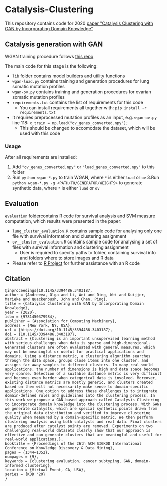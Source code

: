 # Catalysis-Clustering
This repository contains code for 2020 [paper "Catalysis Clustering with GAN by Incorporating Domain Knowledge"](https://dl.acm.org/doi/10.1145/3394486.3403187)

## Catalysis generation with GAN

WGAN training procedure follows [this repo](https://github.com/PacktPublishing/Advanced-Deep-Learning-with-Keras/tree/master)

The main code for this stage is the following:
-  `lib` folder contains model builders and utility functions
-  `wgan-luad.py` contains training and generation procedures for lung somatic mutation profiles
-  `wgan-ov.py` contains training and generation procedures for ovarian somatic mutation profiles
-  `requirements.txt` contains the list of requirements for this code
    - You can install requirements all together with: `pip install -r requirements.txt` 
- It requires preprocessed mutation profiles as an input, e.g. `wgan-ov.py` line 118: `x_train = np.load("ov_genes_converted.npy");`
    - This should be changed to accomodate the dataset, which will be used with this code

### Usage

After all requirements are installed:
1. Add `"ov_genes_converted.npy"` or `"luad_genes_converted.npy"` to this folder
2. Run `python wgan-*.py` to train WGAN, where `*` is either `luad` or `ov`
3.Run `python wgan-*.py -g <PATH/TO/GENERATOR/WEIGHTS>` to generate synthetic data, where `*` is either `luad` or `ov`

## Evaluation

`evaluation` foldercontains R code for survival analysis and SVM measure computation, which results were presented in the paper:
- `lung_cluster_evaluation.R` contains sample code for analysing only one file with survival information and clustering assignment
- `ov__cluster_evaluation.R` contains sample code for analysing a set of files with survival information and clustering assignment
    - User is required to specify paths to folder, containing survival info and folders where to store images and R data
- Please refer to [R Project](https://www.r-project.org/) for further assistance with an R code

## Citation

```
@inproceedings{10.1145/3394486.3403187,
author = {Andreeva, Olga and Li, Wei and Ding, Wei and Kuijjer, Marieke and Quackenbush, John and Chen, Ping},
title = {Catalysis Clustering with GAN by Incorporating Domain Knowledge},
year = {2020},
isbn = {9781450379984},
publisher = {Association for Computing Machinery},
address = {New York, NY, USA},
url = {https://doi.org/10.1145/3394486.3403187},
doi = {10.1145/3394486.3403187},
abstract = {Clustering is an important unsupervised learning method with serious challenges when data is sparse and high-dimensional. Generated clusters are often evaluated with general measures, which may not be meaningful or useful for practical applications and domains. Using a distance metric, a clustering algorithm searches through the data space, groups close items into one cluster, and assigns far away samples to different clusters. In many real-world applications, the number of dimensions is high and data space becomes very sparse. Selection of a suitable distance metric is very difficult and becomes even harder when categorical data is involved. Moreover, existing distance metrics are mostly generic, and clusters created based on them will not necessarily make sense to domain-specific applications. One option to address these challenges is to integrate domain-defined rules and guidelines into the clustering process. In this work we propose a GAN-based approach called Catalysis Clustering to incorporate domain knowledge into the clustering process. With GANs we generate catalysts, which are special synthetic points drawn from the original data distribution and verified to improve clustering quality when measured by a domain-specific metric. We then perform clustering analysis using both catalysts and real data. Final clusters are produced after catalyst points are removed. Experiments on two challenging real-world datasets clearly show that our approach is effective and can generate clusters that are meaningful and useful for real-world applications.},
booktitle = {Proceedings of the 26th ACM SIGKDD International Conference on Knowledge Discovery & Data Mining},
pages = {1344–1352},
numpages = {9},
keywords = {clustering evaluation, cancer subtyping, GAN, domain-informed clustering},
location = {Virtual Event, CA, USA},
series = {KDD '20}
}
```
